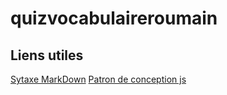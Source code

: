 # quizvocabulaireroumain
## Liens utiles
[Sytaxe MarkDown](https://confluence.atlassian.com/bitbucketserver/markdown-syntax-guide-776639995.html)
[Patron de conception js](http://www.alsacreations.com/article/lire/565-JavaScript-organiser-son-code-en-modules.html)